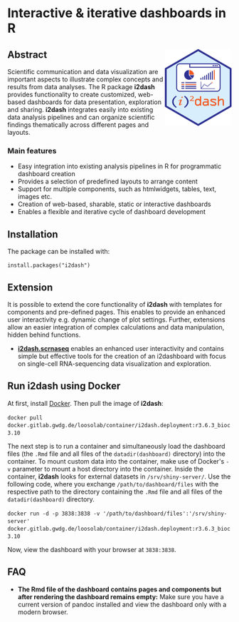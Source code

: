 # Interactive & iterative dashboards in R

## Abstract <img src="vignettes/images/i2dash_logo.png" align="right" width="150px" />

Scientific communication and data visualization are important aspects to illustrate complex concepts and results from data analyses. The R package **i2dash** provides functionality to create customized, web-based dashboards for data presentation, exploration and sharing. **i2dash** integrates easily into existing data analysis pipelines and can organize scientific findings thematically across different pages and layouts.

### Main features

- Easy integration into existing analysis pipelines in R for programmatic dashboard creation
- Provides a selection of predefined layouts to arrange content
- Support for multiple components, such as htmlwidgets, tables, text, images etc.
- Creation of web-based, sharable, static or interactive dashboards
- Enables a flexible and iterative cycle of dashboard development

## Installation

The package can be installed with:

```
install.packages("i2dash")
```

## Extension

It is possible to extend the core functionality of **i2dash** with templates for components and pre-defined pages. This enables to provide an enhanced user interactivity e.g. dynamic change of plot settings. Further, extensions allow an easier integration of complex calculations and data manipulation, hidden behind functions.

- [**i2dash.scrnaseq**](https://gitlab.gwdg.de/loosolab/software/i2dash.scrnaseq) enables an enhanced user interactivity and contains simple but effective tools for the creation of an i2dashboard with focus on single-cell RNA-sequencing data visualization and exploration.

## Run i2dash using Docker

At first, install [Docker](https://docs.docker.com/engine/install/). Then pull the image of **i2dash**:

`docker pull docker.gitlab.gwdg.de/loosolab/container/i2dash.deployment:r3.6.3_bioc3.10`

The next step is to run a container and simultaneously load the dashboard files (the `.Rmd` file and all files of the `datadir(dashboard)` directory) into the container. To mount custom data into the container, make use of Docker's `-v` parameter to mount a host directory into the container. Inside the container, **i2dash** looks for external datasets in `/srv/shiny-server/`. Use the following code, where you exchange `/path/to/dashboard/files` with the respective path to the directory containing the `.Rmd` file and all files of the `datadir(dashboard)` directory.

```docker run -d -p 3838:3838 -v '/path/to/dashboard/files':'/srv/shiny-server' docker.gitlab.gwdg.de/loosolab/container/i2dash.deployment:r3.6.3_bioc3.10```

Now, view the dashboard with your browser at `3838:3838`.

## FAQ

- **The Rmd file of the dashboard contains pages and components but after rendering the dashboard remains empty:** Make sure you have a current version of pandoc installed and view the dashboard only with a modern browser.
